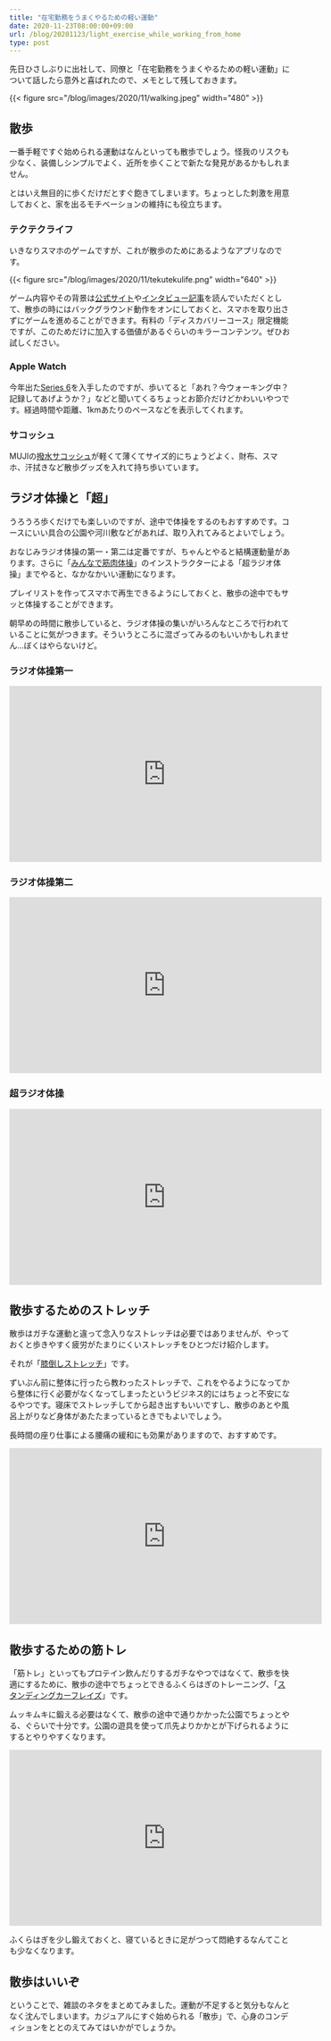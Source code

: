 ```yaml
---
title: "在宅勤務をうまくやるための軽い運動"
date: 2020-11-23T08:00:00+09:00
url: /blog/20201123/light_exercise_while_working_from_home
type: post
---
```


先日ひさしぶりに出社して、同僚と「在宅勤務をうまくやるための軽い運動」について話したら意外と喜ばれたので、メモとして残しておきます。

{{< figure src="/blog/images/2020/11/walking.jpeg" width="480" >}}

## 散歩

一番手軽ですぐ始められる運動はなんといっても散歩でしょう。怪我のリスクも少なく、装備しシンプルでよく、近所を歩くことで新たな発見があるかもしれません。

とはいえ無目的に歩くだけだとすぐ飽きてしまいます。ちょっとした刺激を用意しておくと、家を出るモチベーションの維持にも役立ちます。

<!--more-->

### テクテクライフ

いきなりスマホのゲームですが、これが散歩のためにあるようなアプリなのです。

{{< figure src="/blog/images/2020/11/tekutekulife.png" width="640" >}}

ゲーム内容やその背景は[公式サイト](https://www.tekutekulife.com/)や[インタビュー記事](https://news.denfaminicogamer.jp/interview/200928a)を読んでいただくとして、散歩の時にはバックグラウンド動作をオンにしておくと、スマホを取り出さずにゲームを進めることができます。有料の「ディスカバリーコース」限定機能ですが、このためだけに加入する価値があるぐらいのキラーコンテンツ。ぜひお試しください。

### Apple Watch

今年出た[Series 6](https://amzn.to/3fmtl3S)を入手したのですが、歩いてると「あれ？今ウォーキング中？記録してあげようか？」などと聞いてくるちょっとお節介だけどかわいいやつです。経過時間や距離、1kmあたりのペースなどを表示してくれます。

### サコッシュ

MUJIの[撥水サコッシュ](https://www.muji.com/jp/ja/store/cmdty/detail/4550344149720)が軽くて薄くてサイズ的にちょうどよく、財布、スマホ、汗拭きなど散歩グッズを入れて持ち歩いています。

## ラジオ体操と「超」

うろうろ歩くだけでも楽しいのですが、途中で体操をするのもおすすめです。コースにいい具合の公園や河川敷などがあれば、取り入れてみるとよいでしょう。

おなじみラジオ体操の第一・第二は定番ですが、ちゃんとやると結構運動量があります。さらに「[みんなで筋肉体操](https://www.nhk.jp/p/kinnikutaisou/ts/K1L8KXP824/)」のインストラクターによる「超ラジオ体操」までやると、なかなかいい運動になります。

プレイリストを作ってスマホで再生できるようにしておくと、散歩の途中でもサッと体操することができます。

朝早めの時間に散歩していると、ラジオ体操の集いがいろんなところで行われていることに気がつきます。そういうところに混ざってみるのもいいかもしれません…ぼくはやらないけど。

### ラジオ体操第一

<iframe width="560" height="315" src="https://www.youtube.com/embed/feSVtC1BSeQ" frameborder="0" allow="accelerometer; autoplay; clipboard-write; encrypted-media; gyroscope; picture-in-picture" allowfullscreen></iframe>

### ラジオ体操第二

<iframe width="560" height="315" src="https://www.youtube.com/embed/dzQIMo-Xvyg" frameborder="0" allow="accelerometer; autoplay; clipboard-write; encrypted-media; gyroscope; picture-in-picture" allowfullscreen></iframe>

### 超ラジオ体操

<iframe width="560" height="315" src="https://www.youtube.com/embed/jPeHKtiFXIg" frameborder="0" allow="accelerometer; autoplay; clipboard-write; encrypted-media; gyroscope; picture-in-picture" allowfullscreen></iframe>

## 散歩するためのストレッチ

散歩はガチな運動と違って念入りなストレッチは必要ではありませんが、やっておくと歩きやすく疲労がたまりにくいストレッチをひとつだけ紹介します。

それが「[膝倒しストレッチ](https://gooday.nikkei.co.jp/atcl/report/14/091100033/111100053/)」です。

ずいぶん前に整体に行ったら教わったストレッチで、これをやるようになってから整体に行く必要がなくなってしまったというビジネス的にはちょっと不安になるやつです。寝床でストレッチしてから起き出すもいいですし、散歩のあとや風呂上がりなど身体があたたまっているときでもよいでしょう。

長時間の座り仕事による腰痛の緩和にも効果がありますので、おすすめです。

<iframe width="560" height="315" src="https://www.youtube.com/embed/KqJVk7BvBrw" frameborder="0" allow="accelerometer; autoplay; clipboard-write; encrypted-media; gyroscope; picture-in-picture" allowfullscreen></iframe>

## 散歩するための筋トレ

「筋トレ」といってもプロテイン飲んだりするガチなやつではなくて、散歩を快適にするために、散歩の途中でちょっとできるふくらはぎのトレーニング、「[スタンディングカーフレイズ](https://ufit.co.jp/media/calfraises/)」です。

ムッキムキに鍛える必要はなくて、散歩の途中で通りかかった公園でちょっとやる、ぐらいで十分です。公園の遊具を使って爪先よりかかとが下げられるようにするとやりやすくなります。

<iframe width="560" height="315" src="https://www.youtube.com/embed/I_KrL2X-gUo" frameborder="0" allow="accelerometer; autoplay; clipboard-write; encrypted-media; gyroscope; picture-in-picture" allowfullscreen></iframe>

ふくらはぎを少し鍛えておくと、寝ているときに足がつって悶絶するなんてことも少なくなります。

## 散歩はいいぞ

ということで、雑談のネタをまとめてみました。運動が不足すると気分もなんとなく沈んでしまいます。カジュアルにすぐ始められる「散歩」で、心身のコンディションをととのえてみてはいかがでしょうか。
